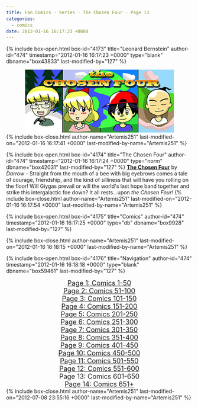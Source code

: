 ```yaml
---
title: Fan Comics - Series - The Chosen Four - Page 13
categories:
  - comics
date: 2012-01-16 16:17:23 +0000
---
```

{% include box-open.html box-id="4173" title="Leonard Bernstein" author-id="474" timestamp="2012-01-16 16:17:23 +0000" type="blank" dbname="box43833" last-modified-by="127" %}
<center>
<img src="/comics/series/chosenfour/chosenfourbanner.jpg" />
</center>
{% include box-close.html author-name="Artemis251" last-modified-on="2012-01-16 16:17:41 +0000" last-modified-by-name="Artemis251" %}

{% include box-open.html box-id="4174" title="The Chosen Four" author-id="474" timestamp="2012-01-16 16:17:24 +0000" type="norm" dbname="box42031" last-modified-by="127" %}
<b><u>The Chosen Four</u></b> by <i>Darrow</i> - Straight from the mouth of a bee with big eyebrows comes a tale of courage, friendship, and the kind of silliness that will have you rolling on the floor!  Will Giygas prevail or will the world's last hope band together and strike this intergalactic foe down?  It all rests...upon <i>the Chosen Four!</i>
{% include box-close.html author-name="Artemis251" last-modified-on="2012-01-16 16:17:54 +0000" last-modified-by-name="Artemis251" %}

{% include box-open.html box-id="4175" title="Comics" author-id="474" timestamp="2012-01-16 16:17:25 +0000" type="db" dbname="box9928" last-modified-by="127" %}
<center><navigator search="`Content` LIKE 'Darrow%'" display="no" quantity="50" start="600" section="description" /><displaytor mode="twocolumnlist" /></center>
{% include box-close.html author-name="Artemis251" last-modified-on="2012-01-16 16:18:15 +0000" last-modified-by-name="Artemis251" %}

{% include box-open.html box-id="4176" title="Navigation" author-id="474" timestamp="2012-01-16 16:18:18 +0000" type="blank" dbname="box59461" last-modified-by="127" %}
<center>
<a href="http://starmen.net/comics/series/chosenfour/index.php"><font size="4">Page 1: Comics 1-50</font></a><br />
<a href="http://starmen.net/comics/series/chosenfour/index2.php"><font size="4">Page 2: Comics 51-100</font></a><br />
<a href="http://starmen.net/comics/series/chosenfour/index3.php"><font size="4">Page 3: Comics 101-150</font></a><br />
<a href="http://starmen.net/comics/series/chosenfour/index4.php"><font size="4">Page 4: Comics 151-200</font></a><br />
<a href="http://starmen.net/comics/series/chosenfour/index5.php"><font size="4">Page 5: Comics 201-250</font></a><br />
<a href="http://starmen.net/comics/series/chosenfour/index6.php"><font size="4">Page 6: Comics 251-300</font></a>
<br /><a href="http://starmen.net/comics/series/chosenfour/index7.php"><font size="4">Page 7: Comics 301-350</font></a>
<br /><a href="http://starmen.net/comics/series/chosenfour/index8.php"><font size="4">Page 8: Comics 351-400</font></a>
<br /><a href="http://starmen.net/comics/series/chosenfour/index9.php"><font size="4">Page 9: Comics 401-450</font></a>
<br /><a href="http://starmen.net/comics/series/chosenfour/index10.php"><font size="4">Page 10: Comics 450-500</font></a>
<br /><a href="http://starmen.net/comics/series/chosenfour/index11.php"><font size="4">Page 11: Comics 501-550</font></a>
<br /><a href="http://starmen.net/comics/series/chosenfour/index12.php"><font size="4">Page 12: Comics 551-600</font></a>
<br /><font size="4">Page 13: Comics 601-650</font>
<br /><a href="http://starmen.net/comics/series/chosenfour/index14.php"><font size="4">Page 14: Comics 651+</font></a>
<!--
<br /><a href="http://starmen.net/comics/series/chosenfour/index10.php"><font size="4">Page 10: Comics 301+</font></a>
-->
</center>
{% include box-close.html author-name="Artemis251" last-modified-on="2012-07-08 23:55:16 +0000" last-modified-by-name="Artemis251" %}
